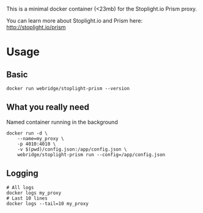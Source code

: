 This is a minimal docker container (<23mb) for the Stoplight.io Prism proxy.

You can learn more about Stoplight.io and Prism here: http://stoplight.io/prism

Usage
=====

Basic
-----

    docker run webridge/stoplight-prism --version

What you really need
--------------------
Named container running in the background

    docker run -d \
        --name=my_proxy \
        -p 4010:4010 \
        -v $(pwd)/config.json:/app/config.json \
        webridge/stoplight-prism run --config=/app/config.json
        
Logging
-------

    # All logs
    docker logs my_proxy
    # Last 10 lines
    docker logs --tail=10 my_proxy
